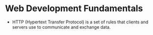 # Web Development Fundamentals
- HTTP (Hypertext Transfer Protocol) is a set of rules that clients and servers use to communicate and exchange data.
